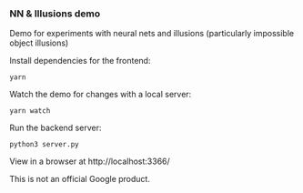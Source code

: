 ### NN & Illusions demo
Demo for experiments with neural nets and illusions (particularly impossible object illusions)

Install dependencies for the frontend:

```
yarn
```

Watch the demo for changes with a local server:

```
yarn watch
```

Run the backend server:

````
python3 server.py
````

View in a browser at http://localhost:3366/


This is not an official Google product.
